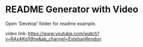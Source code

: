 # README Generator with Video

Open 'Develop' folder for readme example.

video link: https://www.youtube.com/watch?v=RAxAKq1j9tw&ab_channel=EstebanRendon
